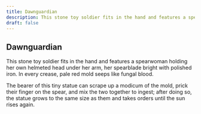 ```yaml
---
title: Dawnguardian
description: This stone toy soldier fits in the hand and features a spearwoman holding her own helmeted head under her arm, her spearblade bright with polished iron. In every crease, pale red mold seeps like fu...
draft: false
---
```


## Dawnguardian

This stone toy soldier fits in the hand and features a spearwoman holding her own helmeted head under her arm, her spearblade bright with polished iron. In every crease, pale red mold seeps like fungal blood.

The bearer of this tiny statue can scrape up a modicum of the mold, prick their finger on the spear, and mix the two together to ingest; after doing so, the statue grows to the same size as them and takes orders until the sun rises again.
